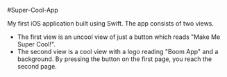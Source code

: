 #Super-Cool-App

My first iOS application built using Swift. The app consists of two views. 
* The first view is an uncool view of just a button which reads "Make Me Super Cool!".
* The second view is a cool view with a logo reading "Boom App" and a background.
By pressing the button on the first page, you reach the second page.
